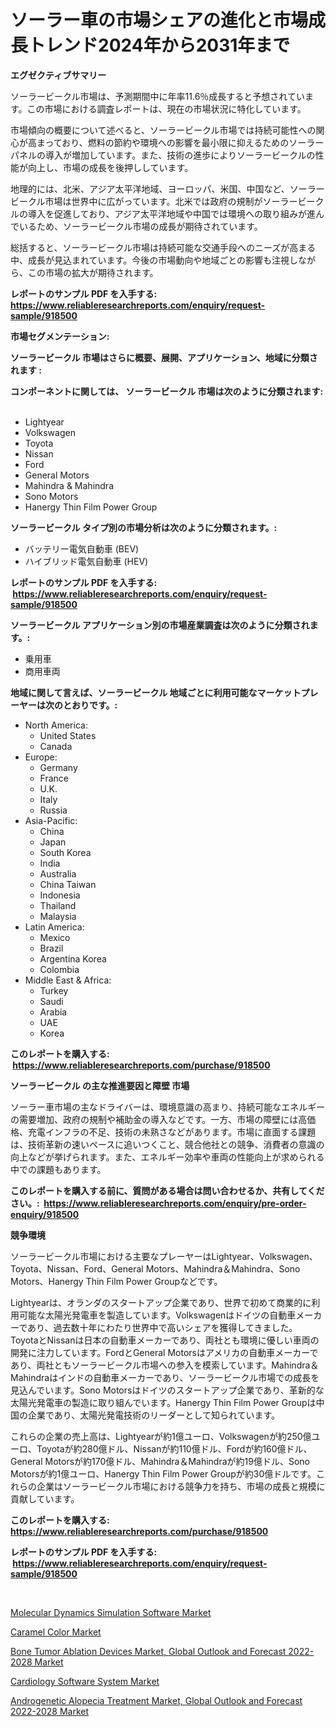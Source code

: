 <p><h1>ソーラー車の市場シェアの進化と市場成長トレンド2024年から2031年まで</h1></p><p><strong>エグゼクティブサマリー</strong></p>
<p><p>ソーラービークル市場は、予測期間中に年率11.6％成長すると予想されています。この市場における調査レポートは、現在の市場状況に特化しています。</p><p>市場傾向の概要について述べると、ソーラービークル市場では持続可能性への関心が高まっており、燃料の節約や環境への影響を最小限に抑えるためのソーラーパネルの導入が増加しています。また、技術の進歩によりソーラービークルの性能が向上し、市場の成長を後押ししています。</p><p>地理的には、北米、アジア太平洋地域、ヨーロッパ、米国、中国など、ソーラービークル市場は世界中に広がっています。北米では政府の規制がソーラービークルの導入を促進しており、アジア太平洋地域や中国では環境への取り組みが進んでいるため、ソーラービークル市場の成長が期待されています。</p><p>総括すると、ソーラービークル市場は持続可能な交通手段へのニーズが高まる中、成長が見込まれています。今後の市場動向や地域ごとの影響も注視しながら、この市場の拡大が期待されます。</p></p>
<p><strong>レポートのサンプル PDF を入手する: <a href="https://www.reliableresearchreports.com/enquiry/request-sample/918500">https://www.reliableresearchreports.com/enquiry/request-sample/918500</a></strong></p>
<p><strong>市場セグメンテーション:</strong></p>
<p><strong> ソーラービークル 市場はさらに概要、展開、アプリケーション、地域に分類されます :</strong></p>
<p><strong>コンポーネントに関しては、 ソーラービークル 市場は次のように分類されます: &nbsp;</strong></p>
<p><ul><li>Lightyear</li><li>Volkswagen</li><li>Toyota</li><li>Nissan</li><li>Ford</li><li>General Motors</li><li>Mahindra & Mahindra</li><li>Sono Motors</li><li>Hanergy Thin Film Power Group</li></ul></p>
<p><strong> ソーラービークル タイプ別の市場分析は次のように分類されます。:</strong></p>
<p><ul><li>バッテリー電気自動車 (BEV)</li><li>ハイブリッド電気自動車 (HEV)</li></ul></p>
<p><strong>レポートのサンプル PDF を入手する: &nbsp;<a href="https://www.reliableresearchreports.com/enquiry/request-sample/918500">https://www.reliableresearchreports.com/enquiry/request-sample/918500</a></strong></p>
<p><strong> ソーラービークル アプリケーション別の市場産業調査は次のように分類されます。:</strong></p>
<p><ul><li>乗用車</li><li>商用車両</li></ul></p>
<p><strong>地域に関して言えば、ソーラービークル 地域ごとに利用可能なマーケットプレーヤーは次のとおりです。:</strong></p>
<p><ul>
    <li>
        North America:
        <ul>
            <li>United States</li>
            <li>Canada</li>
        </ul>
    </li>
    <li>
        Europe:
        <ul>
            <li>Germany</li>
            <li>France</li>
            <li>U.K.</li>
            <li>Italy</li>
            <li>Russia</li>
        </ul>
    </li>
    <li>
        Asia-Pacific:
        <ul>
            <li>China</li>
            <li>Japan</li>
            <li>South Korea</li>
            <li>India</li>
            <li>Australia</li>
            <li>China Taiwan</li>
            <li>Indonesia</li>
            <li>Thailand</li>
            <li>Malaysia</li>
        </ul>
    </li>
    <li>
        Latin America:
        <ul>
            <li>Mexico</li>
            <li>Brazil</li>
            <li>Argentina Korea</li>
            <li>Colombia</li>
        </ul>
    </li>
    <li>
        Middle East & Africa:
        <ul>
            <li>Turkey</li>
            <li>Saudi</li>
            <li>Arabia</li>
            <li>UAE</li>
            <li>Korea</li>
        </ul>
    </li>
    </ul></p>
<p><strong>このレポートを購入する: &nbsp;<a href="https://www.reliableresearchreports.com/purchase/918500">https://www.reliableresearchreports.com/purchase/918500</a></strong></p>
<p><strong>ソーラービークル の主な推進要因と障壁 市場</strong></p>
<p><p>ソーラー車市場の主なドライバーは、環境意識の高まり、持続可能なエネルギーの需要増加、政府の規制や補助金の導入などです。一方、市場の障壁には高価格、充電インフラの不足、技術の未熟さなどがあります。市場に直面する課題は、技術革新の速いペースに追いつくこと、競合他社との競争、消費者の意識の向上などが挙げられます。また、エネルギー効率や車両の性能向上が求められる中での課題もあります。</p></p>
<p><strong>このレポートを購入する前に、質問がある場合は問い合わせるか、共有してください。:&nbsp; <a href="https://www.reliableresearchreports.com/enquiry/pre-order-enquiry/918500">https://www.reliableresearchreports.com/enquiry/pre-order-enquiry/918500</a></strong></p>
<p><strong>競争環境</strong></p>
<p><p>ソーラービークル市場における主要なプレーヤーはLightyear、Volkswagen、Toyota、Nissan、Ford、General Motors、Mahindra＆Mahindra、Sono Motors、Hanergy Thin Film Power Groupなどです。</p><p>Lightyearは、オランダのスタートアップ企業であり、世界で初めて商業的に利用可能な太陽光発電車を製造しています。Volkswagenはドイツの自動車メーカーであり、過去数十年にわたり世界中で高いシェアを獲得してきました。ToyotaとNissanは日本の自動車メーカーであり、両社とも環境に優しい車両の開発に注力しています。FordとGeneral Motorsはアメリカの自動車メーカーであり、両社ともソーラービークル市場への参入を模索しています。Mahindra＆Mahindraはインドの自動車メーカーであり、ソーラービークル市場での成長を見込んでいます。Sono Motorsはドイツのスタートアップ企業であり、革新的な太陽光発電車の製造に取り組んでいます。Hanergy Thin Film Power Groupは中国の企業であり、太陽光発電技術のリーダーとして知られています。</p><p>これらの企業の売上高は、Lightyearが約1億ユーロ、Volkswagenが約250億ユーロ、Toyotaが約280億ドル、Nissanが約110億ドル、Fordが約160億ドル、General Motorsが約170億ドル、Mahindra＆Mahindraが約19億ドル、Sono Motorsが約1億ユーロ、Hanergy Thin Film Power Groupが約30億ドルです。これらの企業はソーラービークル市場における競争力を持ち、市場の成長と規模に貢献しています。</p></p>
<p><strong>このレポートを購入する: &nbsp; <a href="https://www.reliableresearchreports.com/purchase/918500">https://www.reliableresearchreports.com/purchase/918500</a></strong></p>
<p><strong>レポートのサンプル PDF を入手する: &nbsp;<a href="https://www.reliableresearchreports.com/enquiry/request-sample/918500">https://www.reliableresearchreports.com/enquiry/request-sample/918500</a></strong><strong></strong></p>
<p>&nbsp;</p>
<p><p><a href="https://github.com/santosh758595/Market-Research-Report-List-3/blob/main/molecular-dynamics-simulation-software-market.md">Molecular Dynamics Simulation Software Market</a></p><p><a href="https://view.publitas.com/reportprime-1/caramel-color-market-share-market-new-trends-analysis-report-by-type-by-application-by-end-use-by-region-and-segment-forecasts-2024-2031/">Caramel Color Market</a></p><p><a href="https://silk-columnist-571.notion.site/Bone-Tumor-Ablation-Devices-Market-Global-Outlook-and-Forecast-2022-2028-Market-Furnish-Information-1d82c464fd834abd87154aec5a0f688f">Bone Tumor Ablation Devices Market, Global Outlook and Forecast 2022-2028 Market</a></p><p><a href="https://github.com/mbisetmhermsr/Market-Research-Report-List-1/blob/main/cardiology-software-system-market.md">Cardiology Software System Market</a></p><p><a href="https://cute-banjo-8ca.notion.site/Androgenetic-Alopecia-Treatment-Market-Global-Outlook-and-Forecast-2022-2028-Market-Offers-Provide--6e47789ecd044c6f8ee20daba75bf368">Androgenetic Alopecia Treatment Market, Global Outlook and Forecast 2022-2028 Market</a></p></p>